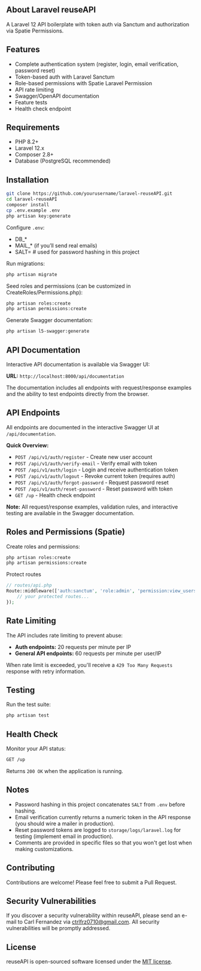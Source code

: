 ## About Laravel reuseAPI

A Laravel 12 API boilerplate with token auth via Sanctum and authorization via Spatie Permissions.

## Features
- Complete authentication system (register, login, email verification, password reset)
- Token-based auth with Laravel Sanctum
- Role-based permissions with Spatie Laravel Permission
- API rate limiting
- Swagger/OpenAPI documentation
- Feature tests
- Health check endpoint

## Requirements
- PHP 8.2+
- Laravel 12.x
- Composer 2.8+
- Database (PostgreSQL recommended)

## Installation
```bash
git clone https://github.com/yourusername/laravel-reuseAPI.git
cd laravel-reuseAPI
composer install
cp .env.example .env
php artisan key:generate
```

Configure `.env`:
- DB_*
- MAIL_* (if you’ll send real emails)
- SALT=<your-random-string>  # used for password hashing in this project

Run migrations:
```bash
php artisan migrate
```

Seed roles and permissions (can be customized in CreateRoles/Permissions.php):
```bash
php artisan roles:create
php artisan permissions:create
```

Generate Swagger documentation:
```bash
php artisan l5-swagger:generate
```

## API Documentation

Interactive API documentation is available via Swagger UI:

**URL:** `http://localhost:8000/api/documentation`

The documentation includes all endpoints with request/response examples and the ability to test endpoints directly from the browser.

## API Endpoints

All endpoints are documented in the interactive Swagger UI at `/api/documentation`.

**Quick Overview:**
- `POST /api/v1/auth/register` - Create new user account
- `POST /api/v1/auth/verify-email` - Verify email with token
- `POST /api/v1/auth/login` - Login and receive authentication token
- `POST /api/v1/auth/logout` - Revoke current token (requires auth)
- `POST /api/v1/auth/forgot-password` - Request password reset
- `POST /api/v1/auth/reset-password` - Reset password with token
- `GET /up` - Health check endpoint

**Note:** All request/response examples, validation rules, and interactive testing are available in the Swagger documentation.

## Roles and Permissions (Spatie)
Create roles and permissions:
```bash
php artisan roles:create
php artisan permissions:create
```

Protect routes
```php
// routes/api.php
Route::middleware(['auth:sanctum', 'role:admin', 'permission:view_users'])->group(function () {
    // your protected routes...
});
```

## Rate Limiting

The API includes rate limiting to prevent abuse:
- **Auth endpoints:** 20 requests per minute per IP
- **General API endpoints:** 60 requests per minute per user/IP

When rate limit is exceeded, you'll receive a `429 Too Many Requests` response with retry information.

## Testing

Run the test suite:
```bash
php artisan test
```

## Health Check

Monitor your API status:
```bash
GET /up
```
Returns `200 OK` when the application is running.

## Notes
- Password hashing in this project concatenates `SALT` from `.env` before hashing.
- Email verification currently returns a numeric token in the API response (you should wire a mailer in production).
- Reset password tokens are logged to `storage/logs/laravel.log` for testing (implement email in production).
- Comments are provided in specific files so that you won't get lost when making customizations.

## Contributing

Contributions are welcome! Please feel free to submit a Pull Request.

## Security Vulnerabilities

If you discover a security vulnerability within reuseAPI, please send an e-mail to Carl Fernandez via [ctrlfrz0710@gmail.com](mailto:ctrlfrz0710@gmail.com). All security vulnerabilities will be promptly addressed.

## License

reuseAPI is open-sourced software licensed under the [MIT license](https://opensource.org/licenses/MIT).